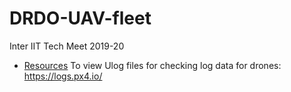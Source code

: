 # DRDO-UAV-fleet
Inter IIT Tech Meet 2019-20

- [Resources](Resources.md)
To view Ulog files for checking log data for drones: https://logs.px4.io/
